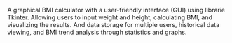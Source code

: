 A graphical BMI calculator with a user-friendly interface (GUI) using librarie Tkinter. Allowing users to input weight and height, calculating BMI, and visualizing the results. And data storage for multiple users, historical data viewing, and BMI trend analysis through statistics and graphs.
